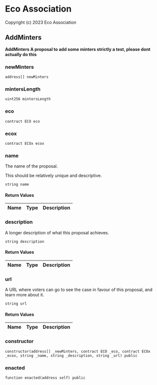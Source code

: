 # Eco Association

Copyright (c) 2023 Eco Association

## AddMinters

**AddMinters
A proposal to add some minters
strictly a test, please dont actually do this**

### newMinters

```solidity
address[] newMinters
```

### mintersLength

```solidity
uint256 mintersLength
```

### eco

```solidity
contract ECO eco
```

### ecox

```solidity
contract ECOx ecox
```

### name

The name of the proposal.

This should be relatively unique and descriptive.

```solidity
string name
```

#### Return Values

| Name | Type | Description |
| ---- | ---- | ----------- |

### description

A longer description of what this proposal achieves.

```solidity
string description
```

#### Return Values

| Name | Type | Description |
| ---- | ---- | ----------- |

### url

A URL where voters can go to see the case in favour of this proposal,
and learn more about it.

```solidity
string url
```

#### Return Values

| Name | Type | Description |
| ---- | ---- | ----------- |

### constructor

```solidity
constructor(address[] _newMinters, contract ECO _eco, contract ECOx _ecox, string _name, string _description, string _url) public
```

### enacted

```solidity
function enacted(address self) public
```

